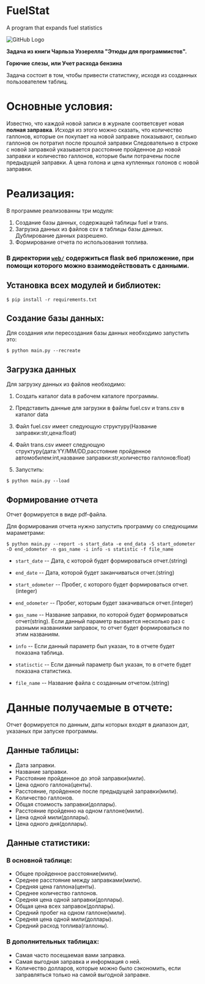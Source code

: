 # FuelStat
A program that expands fuel statistics

![GitHub Logo](/images/logo.png)


**Задача из книги Чарльза Уэзерелла "Этюды для программистов".**

**Горючие слезы, или Учет расхода бензина**

Задача состоит в том, чтобы привести статистику,
исходя из созданных пользователем таблиц.

# Основные условия:

Известно, что каждой новой записи в журнале соответсвует
новая **полная заправка**. Исходя из этого можно сказать,
что количество галлонов, которые он покупает на новой заправке
показывают, сколько галлонов он потратил после прошлой заправки
Следовательно в строке с новой заправкой
указывается расстояние пройденное до новой заправки и 
количество галлонов, которые были потрачены после
предыдущей заправки. А цена голона и цена купленных голонов с
новой заправки. 

# Реализация:

В программе реализованны три модуля:

1. Создание базы данных, содержащей таблицы fuel и trans.
2. Загрузка данных из файлов csv в таблицы базы данных. Дублирование
данных разрешено.
3. Формирование отчета по использования топлива.


### В директории [`web/`](web/) содержиться **flask веб приложение**, при помощи которого можно взаимодействовать с данными.

## Установка всех модулей и библиотек:

```
$ pip install -r requirements.txt
```

## Создание базы данных:

Для создания или пересоздания базы данных необходимо запустить это:

```
$ python main.py --recreate
```

## Загрузка данных

Для загрузку данных из файлов необходимо:

1. Создать каталог data в рабочем каталоге программы.

2. Представить данные для загрузки в файлы fuel.csv и trans.csv в каталог data

3. Файл fuel.csv имеет следующую структуру(Название заправки:str,цена:float)

4. Файл trans.csv имеет следующую структуру(дата:YY/MM/DD,расстояние пройденное автомобилем:int,название заправки:str,количество галлонов:float)

5. Запустить:

```
$ python main.py --load
```

## Формирование отчета

Отчет формируется в виде pdf-файла.

Для формирования отчета нужно запустить программу со следующими мараметрами:

```
$ python main.py --report -s start_data -e end_data -S start_odometer -D end_odometer -n gas_name -i info -s statistic -f file_name
```

- `start_date` -- Дата, с которой будет формироваться отчет.(string)

- `end_date` -- Дата, которой будет заканчиваться отчет.(string)

- `start_odometer` -- Пробег, с которого будет формироваться отчет.(integer)

- `end_odometer` -- Пробег, которым будет закачиваться отчет.(integer)

- `gas_name` -- Название заправки, по которой будет формироваться отчет(string). Если данный параметр вызвается несколько раз с разными названиями заправок, то отчет будет формироваться по этим названиям.
- `info` -- Если данный параметр был указан, то в отчете будет показана таблица.

- `statisctic` -- Если данный параметр был указан, то в отчете будет показана статистика.

- `file_name` -- Название файла с созданным отчетом.(string)


# Данные получаемые в отчете:

Отчет формируется по данным, даты которых входят в диапазон дат, указаных при запуске программы.

## Данные таблицы:

- Дата заправки.
- Название заправки.
- Расстояние пройденное до этой заправки(мили).
- Цена одного галлона(центы).
- Расстояние, пройденное после предыдущей заправки(мили).
- Количество галлонов.
- Общая стоимость заправки(доллары).
- Расстояние пройденно на одном галлоне(мили).
- Цена одной мили(доллары).
- Цена одного дня(доллары).

## Данные статистики:

### В основной таблице:

- Общее пройденное расстояние(мили).
- Среднее расстояние между заправками(мили).
- Средняя цена галлона(центы).
- Среднее количество галлонов.
- Средняя цена одной заправки(доллары).
- Общая цена всех заправок(доллары).
- Средний пробег на одном галлоне(мили).
- Средняя цена одной мили(доллары).
- Средний расход топлива(галлоны).

### В дополнительных таблицах:

- Самая часто посещаемая вами заправка.
- Самая выгодная заправка и информация о ней.
- Количество долларов, которые можно было сэкономить, если заправляться только на самой выгодной заправке.